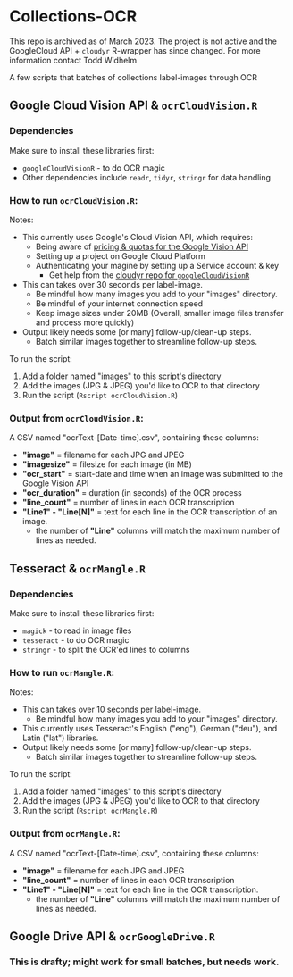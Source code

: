 # Collections-OCR

This repo is archived as of March 2023. The project is not active and the GoogleCloud API + `cloudyr` R-wrapper has since changed.
For more information contact Todd Widhelm

A few scripts that batches of collections label-images through OCR

## Google Cloud Vision API & `ocrCloudVision.R`
### Dependencies 
Make sure to install these libraries first:
- `googleCloudVisionR` - to do OCR magic 
- Other dependencies include `readr`, `tidyr`, `stringr` for data handling

### How to run `ocrCloudVision.R`:
Notes:
- This currently uses Google's Cloud Vision API, which requires:
  - Being aware of [pricing & quotas for the Google Vision API](https://cloud.google.com/vision/pricing)
  - Setting up a project on Google Cloud Platform
  - Authenticating your magine by setting up a Service account & key 
    - Get help from the [cloudyr repo for `googleCloudVisionR`](https://cloudyr.github.io/googleCloudVisionR/)
- This can takes over 30 seconds per label-image.
  - Be mindful how many images you add to your "images" directory.
  - Be mindful of your internet connection speed
  - Keep image sizes under 20MB
    (Overall, smaller image files transfer and process more quickly)
- Output likely needs some [or many] follow-up/clean-up steps.
  - Batch similar images together to streamline follow-up steps.

To run the script:
1. Add a folder named "images" to this script's directory
2. Add the images (JPG & JPEG) you'd like to OCR to that directory
3. Run the script (`Rscript ocrCloudVision.R`)

### Output from `ocrCloudVision.R`:
A CSV named "ocrText-[Date-time].csv", containing these columns:
- **"image"** = filename for each JPG and JPEG
- **"imagesize"** = filesize for each image (in MB)
- **"ocr_start"** = start-date and time when an image was submitted to the Google Vision API
- **"ocr_duration"** = duration (in seconds) of the OCR process
- **"line_count"** = number of lines in each OCR transcription
- **"Line1" - "Line[N]"** = text for each line in the OCR transcription of an image.
  - the number of **"Line"** columns will match the maximum number of lines as needed.


## Tesseract & `ocrMangle.R`
### Dependencies 
Make sure to install these libraries first:
- `magick` - to read in image files
- `tesseract` - to do OCR magic 
- `stringr` - to split the OCR'ed lines to columns

### How to run `ocrMangle.R`:
Notes:
- This can takes over 10 seconds per label-image.
  - Be mindful how many images you add to your "images" directory.
- This currently uses Tesseract's English ("eng"), German ("deu"), and Latin ("lat") libraries. 
- Output likely needs some [or many] follow-up/clean-up steps.
  - Batch similar images together to streamline follow-up steps.

To run the script:
1. Add a folder named "images" to this script's directory
2. Add the images (JPG & JPEG) you'd like to OCR to that directory
3. Run the script (`Rscript ocrMangle.R`)

### Output from `ocrMangle.R`:
A CSV named "ocrText-[Date-time].csv", containing these columns:
- **"image"** = filename for each JPG and JPEG
- **"line_count"** = number of lines in each OCR transcription
- **"Line1" - "Line[N]"** = text for each line in the OCR transcription.
  - the number of **"Line"** columns will match the maximum number of lines as needed.


## Google Drive API & `ocrGoogleDrive.R`
### This is drafty; might work for small batches, but needs work.
